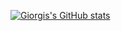 [![Giorgis's GitHub stats](https://github-readme-stats.vercel.app/api?username=anuraghazra)](https://github.com/anuraghazra/github-readme-stats)

